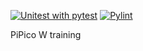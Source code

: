 [![Unitest with pytest](https://github.com/ikostan/pico/actions/workflows/pytest.yml/badge.svg)](https://github.com/ikostan/pico/actions/workflows/pytest.yml)
[![Pylint](https://github.com/ikostan/pico/actions/workflows/pylint.yml/badge.svg)](https://github.com/ikostan/pico/actions/workflows/pylint.yml)


PiPico W training
